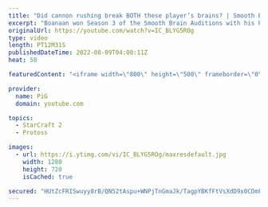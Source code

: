 ```yaml
---
title: "Did cannon rushing break BOTH these player’s brains? | Smooth Brain Boanaan #1 - StarCraft 2"
excerpt: "Boanaan won Season 3 of the Smooth Brain Auditions with his Planetry Fortress rush that both failed and... succeeded. Very glassy. In this game he's up against Grimmy, another cannon rusher, and this game gets stupid - REALLLLLLY STUPID -- 🐷 Second Channel for Learning StarCraft 2: https://www.youtube.com/c/PiGRandom"
originalUrl: https://youtube.com/watch?v=IC_BLYG5ROg
type: video
length: PT12M31S
publishedDateTime: 2022-08-09T04:00:11Z
heat: 50

featuredContent: "<iframe width=\"800\" height=\"500\" frameborder=\"0\" src=\"https://www.youtube.com/embed/IC_BLYG5ROg\" allow=\"accelerometer; autoplay; encrypted-media; gyroscope; picture-in-picture\" allowfullscreen></iframe>"

provider:
  name: PiG
  domain: youtube.com

topics:
  - StarCraft 2
  - Protoss

images:
  - url: https://i.ytimg.com/vi/IC_BLYG5ROg/maxresdefault.jpg
    width: 1280
    height: 720
    isCached: true

secured: "HUtZcFRISwuyy8rB/QN52tAspu+WNPjTnGmaJk/TagpYBKfFtVsXdD9x0CDmFvYBX101dx0/3sH7eqfDUK4BxT48zIrCwhavWoAA0MpmRMR+L3tsliyodYD0OXrAnqe8pfubkDRoKuZ9uS/5wnKSZhyyZLnF7KaUW3k4QwhYCNORYpHYAKFcJHdp7lPvkrGe2e8ZLXoYxLEeNg5HoxpQfpBm8W8oHgUjwHNHLnI8fdJ6cgKCVKFEatLe82emmNZduxOjiTbOdI8gT+Nh7zscue3815OOQE6N4svF3iAgO1Sa5F79VxyM/25emhVL10Rs+RUSj9zHKXOVkchGhIC4t8s+6Vgw38kJ2ndY/n9UKg7i/1jDK0HTMvn9yipLRzVsjwIS7cdsB9UxpHGk/rE1R6Qt4zV5vZFsOdoYOvHIwDo=;wZhbpsHRHc+P9IW/vyXroQ=="
---
```


